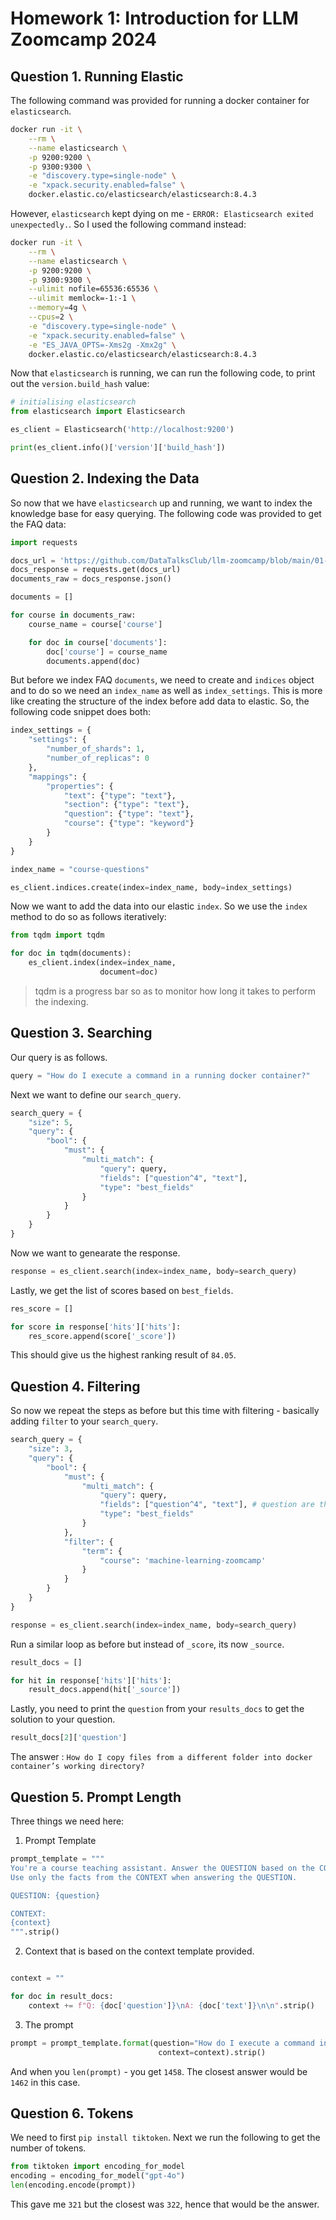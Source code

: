 # Homework 1: Introduction for LLM Zoomcamp 2024

## Question 1. Running Elastic

The following command was provided for running a docker container for `elasticsearch`.

```bash
docker run -it \
    --rm \
    --name elasticsearch \
    -p 9200:9200 \
    -p 9300:9300 \
    -e "discovery.type=single-node" \
    -e "xpack.security.enabled=false" \
    docker.elastic.co/elasticsearch/elasticsearch:8.4.3
```

However, `elasticsearch` kept dying on me - `ERROR: Elasticsearch exited unexpectedly.`. So I used the following command instead:

```bash
docker run -it \
    --rm \
    --name elasticsearch \
    -p 9200:9200 \
    -p 9300:9300 \
    --ulimit nofile=65536:65536 \
    --ulimit memlock=-1:-1 \
    --memory=4g \
    --cpus=2 \
    -e "discovery.type=single-node" \
    -e "xpack.security.enabled=false" \
    -e "ES_JAVA_OPTS=-Xms2g -Xmx2g" \
    docker.elastic.co/elasticsearch/elasticsearch:8.4.3
```

Now that `elasticsearch` is running, we can run the following code, to print out the `version.build_hash` value:
```python
# initialising elasticsearch
from elasticsearch import Elasticsearch

es_client = Elasticsearch('http://localhost:9200')

print(es_client.info()['version']['build_hash'])
```

## Question 2. Indexing the Data

So now that we have `elasticsearch` up and running, we want to index the knowledge base for easy querying. The following code was provided to get the FAQ data:

```python
import requests 

docs_url = 'https://github.com/DataTalksClub/llm-zoomcamp/blob/main/01-intro/documents.json?raw=1'
docs_response = requests.get(docs_url)
documents_raw = docs_response.json()

documents = []

for course in documents_raw:
    course_name = course['course']

    for doc in course['documents']:
        doc['course'] = course_name
        documents.append(doc)
```

But before we index FAQ `documents`, we need to create and `indices` object and to do so we need an `index_name` as well as `index_settings`. This is more like creating the structure of the index before add data to elastic. So, the following code snippet does both:

```python
index_settings = {
    "settings": {
        "number_of_shards": 1,
        "number_of_replicas": 0
    },
    "mappings": {
        "properties": {
            "text": {"type": "text"},
            "section": {"type": "text"},
            "question": {"type": "text"},
            "course": {"type": "keyword"} 
        }
    }
}

index_name = "course-questions"

es_client.indices.create(index=index_name, body=index_settings)
```
Now we want to add the data into our elastic `index`. So we use the `index` method to do so as follows iteratively:

```python
from tqdm import tqdm

for doc in tqdm(documents):
    es_client.index(index=index_name,
                    document=doc)
```

> tqdm is a progress bar so as to monitor how long it takes to perform the indexing.

## Question 3. Searching

Our query is as follows.

```python
query = "How do I execute a command in a running docker container?"
```

Next we want to define our `search_query`.
```python
search_query = {
    "size": 5,
    "query": {
        "bool": {
            "must": {
                "multi_match": {
                    "query": query,
                    "fields": ["question^4", "text"],
                    "type": "best_fields"
                }
            }
        }
    }
}
```

Now we want to genearate the response.
```python
response = es_client.search(index=index_name, body=search_query)
```

Lastly, we get the list of scores based on `best_fields`.
```python
res_score = []

for score in response['hits']['hits']:
    res_score.append(score['_score'])
```

This should give us the highest ranking result of `84.05`.

## Question 4. Filtering

So now we repeat the steps as before but this time with filtering - basically adding `filter` to your `search_query`.

```python
search_query = {
    "size": 3,
    "query": {
        "bool": {
            "must": {
                "multi_match": {
                    "query": query,
                    "fields": ["question^4", "text"], # question are three times more important
                    "type": "best_fields"
                }
            },
            "filter": {
                "term": {
                    "course": 'machine-learning-zoomcamp'
                }
            }
        }
    }
}

response = es_client.search(index=index_name, body=search_query)
```
Run a similar loop as before but instead of `_score`, its now `_source`.

```python
result_docs = []

for hit in response['hits']['hits']:
    result_docs.append(hit['_source'])
```

Lastly, you need to print the `question` from your `results_docs` to get the solution to your question.
```python
result_docs[2]['question']
```

The answer : `How do I copy files from a different folder into docker container’s working directory?`

## Question 5. Prompt Length

Three things we need here:

1. Prompt Template
```python
prompt_template = """
You're a course teaching assistant. Answer the QUESTION based on the CONTEXT from the FAQ database.
Use only the facts from the CONTEXT when answering the QUESTION.

QUESTION: {question}

CONTEXT:
{context}
""".strip()
```

2. Context that is based on the context template provided.
```python

context = ""

for doc in result_docs:
    context += f"Q: {doc['question']}\nA: {doc['text']}\n\n".strip()
```

3. The prompt
```python
prompt = prompt_template.format(question="How do I execute a command in a running docker container?",
                                 context=context).strip()
```

And when you `len(prompt)` - you get `1458`. The closest answer would be `1462` in this case.

## Question 6. Tokens

We need to first `pip install tiktoken`. Next we run the following to get the number of tokens.
```python
from tiktoken import encoding_for_model
encoding = encoding_for_model("gpt-4o")
len(encoding.encode(prompt))
```

This gave me `321` but the closest was `322`, hence that would be the answer.